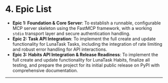 # 4. Epic List

*   **Epic 1: Foundation & Core Server**: To establish a runnable, configurable MCP server skeleton using the FastMCP framework, with a working `stdio` transport layer and secure authentication handling.
*   **Epic 2: Task API Integration**: To implement the full create and update functionality for LunaTask Tasks, including the integration of rate limiting and robust error handling for API interactions.
*   **Epic 3: Habits API Integration & Release Readiness**: To implement the full create and update functionality for LunaTask Habits, finalize all testing, and prepare the project for its initial public release on PyPI with comprehensive documentation.

---